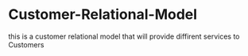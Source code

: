 # Customer-Relational-Model
this is a customer relational model that will provide diffirent services to Customers
